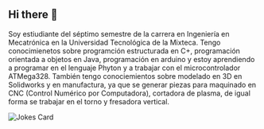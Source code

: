 ## Hi there 👋
Soy estiudiante del séptimo semestre de la carrera en Ingeniería en Mecatrónica en la Universidad Tecnológica de la Mixteca. Tengo conocimienetos sobre programción estructurada en C+, programación orientada a objetos en Java, programación en arduino y estoy aprendiendo a programar en el lenguaje Phyton y a trabajar con el microcontrolador ATMega328.
También tengo conociemientos sobre modelado en 3D en Solidworks y en manufactura, ya que se generar piezas para maquinado en CNC (Control Numérico por Computadora), cortadora de plasma, de igual forma se trabajar en el torno y fresadora vertical. 
<!-- HTML -->
<img src="https://readme-jokes.vercel.app/api" alt="Jokes Card" />
<!--
**MaxGarcia948/MaxGarcia948** is a ✨ _special_ ✨ repository because its `README.md` (this file) appears on your GitHub profile.

Here are some ideas to get you started:

- 🔭 I’m currently working on ...
- 🌱 I’m currently learning ...
- 👯 I’m looking to collaborate on ...
- 🤔 I’m looking for help with ...
- 💬 Ask me about ...
- 📫 How to reach me: ...
- 😄 Pronouns: ...
- ⚡ Fun fact: ...
-->
